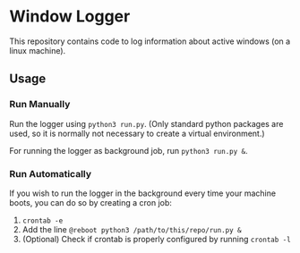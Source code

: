 # Window Logger

This repository contains code to log information about active windows
(on a linux machine).


## Usage

### Run Manually

Run the logger using `python3 run.py`.
(Only standard python packages are used, so it is normally not
necessary to create a virtual environment.)

For running the logger as background job, run `python3 run.py &`.

### Run Automatically

If you wish to run the logger in the background every time
your machine boots, you can do so by creating a cron job:

1. `crontab -e`
2. Add the line `@reboot python3 /path/to/this/repo/run.py &`
4. (Optional) Check if crontab is properly configured by running `crontab -l`
